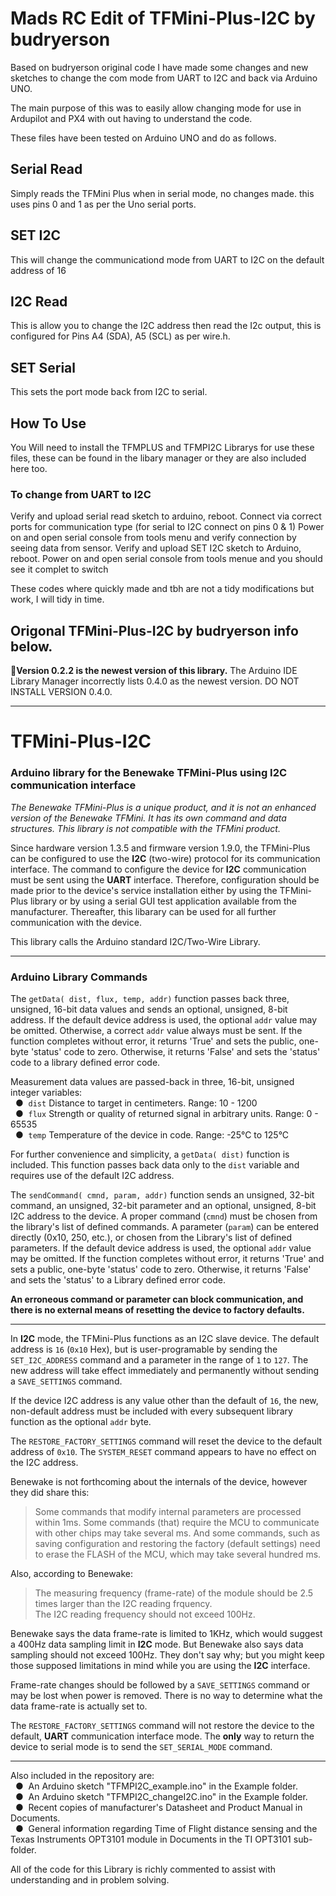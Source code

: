 # Mads RC Edit of TFMini-Plus-I2C by  budryerson

Based on budryerson original code I have made some changes and new sketches to change the com mode from UART to I2C and back via Arduino UNO.

The main purpose of this was to easily allow changing mode for use in Ardupilot and PX4 with out having to understand the code. 

These files have been tested on Arduino UNO and do as follows.

## Serial Read

Simply reads the TFMini Plus when in serial mode, no changes made. this uses pins 0 and 1 as per the Uno serial ports.

## SET I2C

This will change the communicationd mode from UART to I2C on the default address of 16

## I2C Read

This is allow you to change the I2C address then read the I2c output, this is configured for Pins A4 (SDA), A5 (SCL) as per wire.h.

## SET Serial

This sets the port mode back from I2C to serial.

## How To Use

You Will need to install the TFMPLUS and TFMPI2C Librarys for use these files, these can be found in the libary manager or they are also included here too.

### To change from UART to I2C

Verify and upload serial read sketch to arduino, reboot.
Connect via correct ports for communication type (for serial to I2C connect on pins 0 & 1) Power on and open serial console from tools menu and verify connection by seeing data from sensor.
Verify and upload SET I2C sketch to Arduino, reboot.
Power on and open serial console from tools menue and you should see it complet to switch

These codes where quickly made and tbh are not a tidy modifications but work, I will tidy in time. 



## Origonal TFMini-Plus-I2C by budryerson info below. 



:slightly_frowning_face:**Version 0.2.2 is the newest version of this library.** The Arduino IDE Library Manager incorrectly lists 0.4.0 as the newest version. DO NOT INSTALL VERSION 0.4.0.

<hr>

# TFMini-Plus-I2C
### Arduino library for the Benewake TFMini-Plus using I2C communication interface

*The Benewake TFMini-Plus is a unique product, and it is not an enhanced version of the Benewake TFMini. It has its own command and data structures.  This library is not compatible with the TFMini product.*

Since hardware version 1.3.5 and firmware version 1.9.0, the TFMini-Plus can be configured to use the **I2C** (two-wire) protocol for its communication interface.  The command to configure the device for **I2C** communication must be sent using the **UART** interface.  Therefore, configuration should be made prior to the device's service installation either by using the TFMini-Plus library or by using a serial GUI test application available from the manufacturer.  Thereafter, this libarary can be used for all further communication with the device.

This library calls the Arduino standard I2C/Two-Wire Library.
<hr />

### Arduino Library Commands

The `getData( dist, flux, temp, addr)` function passes back three, unsigned, 16-bit data values and sends an optional, unsigned, 8-bit address.  If the default device address is used, the optional `addr` value may be omitted.  Otherwise, a correct `addr` value always must be sent.  If the function completes without error, it returns 'True' and sets the public, one-byte 'status' code to zero.  Otherwise, it returns 'False' and sets the 'status' code to a library defined error code.

Measurement data values are passed-back in three, 16-bit, unsigned integer variables:
<br />&nbsp;&nbsp;&#9679;&nbsp; `dist` Distance to target in centimeters. Range: 10 - 1200
<br />&nbsp;&nbsp;&#9679;&nbsp; `flux` Strength or quality of returned signal in arbitrary units. Range: 0 - 65535
<br />&nbsp;&nbsp;&#9679;&nbsp; `temp` Temperature of the device in code. Range: -25°C to 125°C

For further convenience and simplicity, a `getData( dist)` function is included. This function passes back data only to the `dist` variable and requires use of the default I2C address.

The `sendCommand( cmnd, param, addr)` function sends an unsigned, 32-bit command, an unsigned, 32-bit parameter and an optional, unsigned, 8-bit I2C address to the device.  A proper command (`cmnd`) must be chosen from the library's list of defined commands.  A parameter (`param`) can be entered directly (0x10, 250, etc.), or chosen from the Library's list of defined parameters.  If the default device address is used, the optional `addr` value may be omitted.  If the function completes without error, it returns 'True' and sets a public, one-byte 'status' code to zero.  Otherwise, it returns 'False' and sets the 'status' to a Library defined error code.

**An erroneous command or parameter can block communication, and there is no external means of resetting the device to factory defaults.**
<hr>

In **I2C** mode, the TFMini-Plus functions as an I2C slave device.  The default address is `16` (`0x10` Hex), but is user-programable by sending the `SET_I2C_ADDRESS` command and a parameter in the range of `1` to `127`.  The new address will take effect immediately and permanently without sending a `SAVE_SETTINGS` command.

If the device I2C address is any value other than the default of `16`, the new, non-default address must be included with every subsequent library function as the optional `addr` byte.

The `RESTORE_FACTORY_SETTINGS` command will reset the device to the default address of `0x10`. The `SYSTEM_RESET` command appears to have no effect on the I2C address.

Benewake is not forthcoming about the internals of the device, however they did share this:
>Some commands that modify internal parameters are processed within 1ms.  Some commands (that) require the MCU to communicate with other chips may take several ms.  And some commands, such as saving configuration and restoring the factory (default settings) need to erase the FLASH of the MCU, which may take several hundred ms.

Also, according to Benewake:
>The measuring frequency (frame-rate) of the module should be 2.5 times larger than the I2C reading frquency.<br />
>The I2C reading frequency should not exceed 100Hz.<br />

Benewake says the data frame-rate is limited to 1KHz, which would suggest a 400Hz data sampling limit in **I2C** mode.  But Benewake also says data sampling should not exceed 100Hz.  They don't say why; but you might keep those supposed limitations in mind while you are using the **I2C** interface.

Frame-rate changes should be followed by a `SAVE_SETTINGS` command or may be lost when power is removed.  There is no way to determine what the data frame-rate is actually set to.

The `RESTORE_FACTORY_SETTINGS` command will not restore the device to the default, **UART** communication interface mode.  The **only** way to return the device to serial mode is to send the `SET_SERIAL_MODE` command.

<hr>

Also included in the repository are:
<br />&nbsp;&nbsp;&#9679;&nbsp; An Arduino sketch "TFMPI2C_example.ino" in the Example folder.
<br />&nbsp;&nbsp;&#9679;&nbsp; An Arduino sketch "TFMPI2C_changeI2C.ino" in the Example folder.
<br />&nbsp;&nbsp;&#9679;&nbsp; Recent copies of manufacturer's Datasheet and Product Manual in Documents.
<br />&nbsp;&nbsp;&#9679;&nbsp; General information regarding Time of Flight distance sensing and the Texas Instruments OPT3101 module in Documents in the TI OPT3101 sub-folder.

All of the code for this Library is richly commented to assist with understanding and in problem solving.
